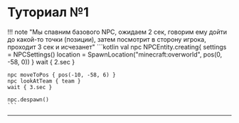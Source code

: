 # Туториал №1

!!! note "Мы спавним базового NPC, ожидаем 2 сек, говорим ему дойти до какой-то точки (позиции), затем посмотрит в сторону игрока, проходит 3 сек и исчезанет"
    ```kotlin
    val npc NPCEntity.creating{
        settings = NPCSettings()
        location = SpawnLocation("minecraft:overworld", pos(0, -58, 0))
    }
    wait { 2.sec }
    
    npc moveToPos { pos(-10, -58, 6) }
    npc lookAtTeam { team }
    wait { 3.sec }
    
    npc.despawn()
    ```

---